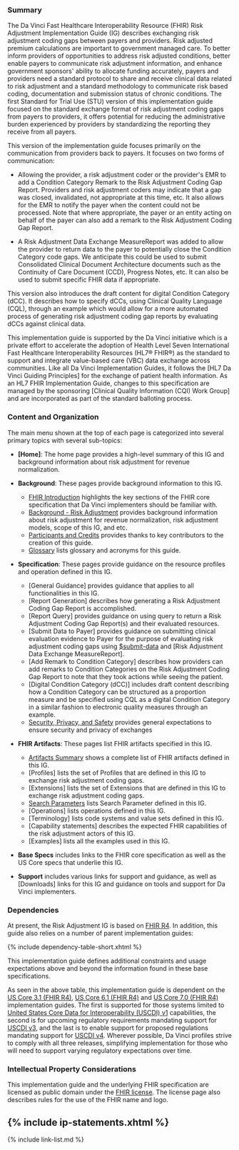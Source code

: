 

###  Summary

The Da Vinci Fast Healthcare Interoperability Resource (FHIR) Risk Adjustment Implementation Guide (IG) describes exchanging risk adjustment coding gaps between payers and providers. Risk adjusted premium calculations are important to government managed care. To better inform providers of opportunities to address risk adjusted conditions, better enable payers to communicate risk adjustment information, and enhance government sponsors' ability to allocate funding accurately, payers and providers need a standard protocol to share and receive clinical data related to risk adjustment and a standard methodology to communicate risk based coding, documentation and submission status of chronic conditions. The first Standard for Trial Use (STU) version of this implementation guide focused on the standard exchange format of risk adjustment coding gaps from payers to providers, it offers potential for reducing the administrative burden experienced by providers by standardizing the reporting they receive from all payers.

This version of the implementation guide focuses primarily on the communication from providers back to payers. It focuses on two forms of communication:

- Allowing the provider, a risk adjustment coder or the provider's EMR to add a Condition Category Remark to the Risk Adjustment Coding Gap Report.  Providers and risk adjustment coders may indicate that a gap was closed, invalidated, not appropriate at this time, etc.  It also allows for the EMR to notify the payer when the content could not be processed. Note that where appropriate, the payer or an entity acting on behalf of the payer can also add a remark to the Risk Adjustment Coding Gap Report.

- A Risk Adjustment Data Exchange MeasureReport was added to allow the provider to return data to the payer to potentially close the Condition Category code gaps.  We anticipate this could be used to submit Consolidated Clinical Document Architecture documents such as the Continuity of Care Document (CCD), Progress Notes, etc. It can also be used to submit specific FHIR data if appropriate.

This version also introduces the draft content for digital Condition Category (dCC). It describes how to specify dCCs, using Clinical Quality Language (CQL), through an example which would allow for a more automated process of generating risk adjustment coding gap reports by evaluating dCCs against clinical data. 

This implementation guide is supported by the Da Vinci initiative which is a private effort to accelerate the adoption of Health Level Seven International Fast Healthcare Interoperability Resources (HL7® FHIR®) as the standard to support and integrate value-based care (VBC) data exchange across communities. Like all Da Vinci Implementation Guides, it follows the [HL7 Da Vinci Guiding Principles] for the exchange of patient health information. As an HL7 FHIR Implementation Guide, changes to this specification are managed by the sponsoring [Clinical Quality Information (CQI) Work Group] and are incorporated as part of the standard balloting process.

### Content and Organization

The main menu shown at the top of each page is categorized into several primary topics with several sub-topics:

- **[Home]**\: The home page provides a high-level summary of this IG and background information about risk adjustment for revenue normalization.

- **Background**: These pages provide background information to this IG.  
    - [FHIR Introduction](fhir.html) highlights the key sections of the FHIR core specification that Da Vinci implementers should be familiar with.
    - [Background - Risk Adjustment](background.html) provides background information about risk adjustment for revenue normalization, risk adjustment models, scope of this IG, and etc. 
    - [Participants and Credits](credits.html) provides thanks to key contributors to the creation of this guide.
    - [Glossary](glossary.html) lists glossary and acronyms for this guide.
- **Specification**: These pages provide guidance on the resource profiles and operation defined in this IG.
    - [General Guidance] provides guidance that applies to all functionalities in this IG.
    - [Report Generation] describes how generating a Risk Adjustment Coding Gap Report is accomplished.
    - [Report Query] provides guidance on using query to return a Risk Adjustment Coding Gap Report(s) and their evaluated resources.
    - [Submit Data to Payer] provides guidance on submitting clinical evaluation evidence to Payer for the purpose of evaluating risk adjustment coding gaps using [$submit-data](https://www.hl7.org/fhir/measure-operation-submit-data.html) and [Risk Adjustment Data Exchange MeasureReport].
    - [Add Remark to Condition Category] describes how providers can add remarks to Condition Categories on the Risk Adjustment Coding Gap Report to note that they took actions while seeing the patient.
    - [Digital Condition Category (dCC)] includes draft content describing how a Condition Category can be structured as a proportion measure and be specified using CQL as a digital Condition Category in a similar fashion to electronic quality measures through an example. 
    - [Security, Privacy, and Safety](security.html) provides general expectations to ensure security and privacy of exchanges

- **FHIR Artifacts**: These pages list FHIR artifacts specified in this IG.
    - [Artifacts Summary](artifacts.html) shows a complete list of FHIR artifacts defined in this IG. 
    - [Profiles] lists the set of Profiles that are defined in this IG to exchange risk adjustment coding gaps.
    - [Extensions] lists the set of Extensions that are defined in this IG to exchange risk adjustment coding gaps.
    - [Search Parameters](search-parameters.html) lists Search Parameter defined in this IG.
    - [Operations] lists operations defined in this IG.
    - [Terminology] lists code systems and value sets defined in this IG.
    - [Capability statements] describes the expected FHIR capabilities of the risk adjustment actors of this IG.
    - [Examples] lists all the examples used in this IG.

- **Base Specs** includes links to the FHIR core specification as well as the US Core specs that underlie this IG.
- **Support** includes various links for support and guidance, as well as [Downloads] links for this IG and guidance on tools and support for Da Vinci implementers.


### Dependencies
At present, the Risk Adjustment IG is based on [FHIR R4]({{site.data.fhir.path}}).  In addition, this guide also relies on a number of parent implementation guides:

{% include dependency-table-short.xhtml %}

This implementation guide defines additional constraints and usage expectations above and beyond the information found in these base specifications.

As seen in the above table, this implementation guide is dependent on the [US Core 3.1 (FHIR R4)]({{site.data.fhir.ver.uscore3}}), [US Core 6.1 (FHIR R4)]({{site.data.fhir.ver.uscore6}}) and [US Core 7.0 (FHIR R4)]({{site.data.fhir.ver.uscore7}}) implementation guides.  The first is supported for those systems limited to [United States Core Data for Interoperability (USCDI) v1](https://www.healthit.gov/isp/united-states-core-data-interoperability-uscdi) capabilities, the second is for upcoming regulatory requirements mandating support for [USCDI v3](https://www.healthit.gov/isp/united-states-core-data-interoperability-uscdi#uscdi-v3), and the last is to enable support for proposed regulations mandating support for [USCDI v4](https://www.healthit.gov/isp/united-states-core-data-interoperability-uscdi#uscdi-v4).  Wherever possible, Da Vinci profiles strive to comply with all three releases, simplifying implementation for those who will need to support varying regulatory expectations over time.


### Intellectual Property Considerations
This implementation guide and the underlying FHIR specification are licensed as public domain under the [FHIR license](http://hl7.org/fhir/R4/license.html#license). The license page also describes rules for the use of the FHIR name and logo.

{% include ip-statements.xhtml %}
---


{% include link-list.md %}
